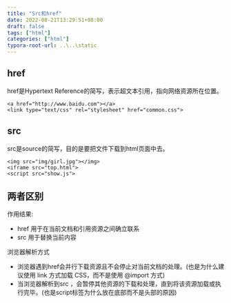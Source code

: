 ```yaml
---
title: "Src和href"
date: 2022-08-21T13:29:51+08:00
draft: false
tags: ["html"]
categories: ["html"]
typora-root-url: ..\..\static
---
```


## href

href是Hypertext Reference的简写，表示超文本引用，指向网络资源所在位置。

```
<a href="http://www.baidu.com"></a> 
<link type="text/css" rel="stylesheet" href="common.css"> 
```

## src

src是source的简写，目的是要把文件下载到html页面中去。

```
<img src="img/girl.jpg"></img> 
<iframe src="top.html"> 
<script src="show.js"> 
```

## 两者区别

作用结果:

- href 用于在当前文档和引用资源之间确立联系
- src 用于替换当前内容

浏览器解析方式

- 浏览器遇到href会并行下载资源且不会停止对当前文档的处理。(也是为什么建议使用 link 方式加载 CSS，而不是使用 @import 方式)
- 当浏览器解析到src ，会暂停其他资源的下载和处理，直到将该资源加载或执行完毕。(也是script标签为什么放在底部而不是头部的原因)